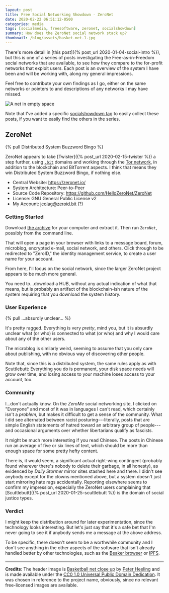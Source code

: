 ```yaml
---
layout: post
title: Free Social Networking Showdown - ZeroNet
date: 2020-02-22 06:51:12-0500
categories: media
tags: [socialmedia, freesoftware, zeronet, socialshowdown]
summary: How does the ZeroNet social network stack up?
thumbnail: /blog/assets/basket-net-1.jpg
---
```


There's more detail in [this post]({% post_url 2020-01-04-social-intro %}), but this is one of a series of posts investigating the Free-as-in-Freedom social networks that are available, to see how they compare to the for-profit networks that exploit users.  Each post is an overview of the system I have been and will be working with, along my general impressions.

Feel free to contribute your own findings as I go, either on the same networks or pointers to and descriptions of any networks I may have missed.

![A net in empty space](/blog/assets/basket-net-1.jpg "A net in empty space")

Note that I've added a specific [socialshowdown tag](/blog/tag/socialmedia/) to easily collect these posts, if you want to easily find the others in the series.

## ZeroNet

{% pull Distributed System Buzzword Bingo %}

ZeroNet appears to take [Twister]({% post_url 2020-02-15-twister %}) a step further, using [`.bit`](https://bit.namecoin.org/) domains and working through the [Tor network](https://www.torproject.org/), in addition to the blockchain and BitTorrent aspects.  I think that means they win Distributed System Buzzword Bingo, if nothing else.

 * Central Website:  <https://zeronet.io/>
 * System Architecture:  Peer-to-Peer
 * Source Code Repository:  <https://github.com/HelloZeroNet/ZeroNet>
 * License:  GNU General Public License v2
 * My Account:  jcolag@zeroid.bit (?)

### Getting Started

Download [the archive](https://github.com/HelloZeroNet/ZeroNet#user-content-how-to-join) for your computer and extract it.  Then run `ZeroNet`, possibly from the command line.

That will open a page in your browser with links to a message board, forum, microblog, encrypted e-mail, social network, and others.  Click through to be redirected to "ZeroID," the identity management service, to create a user name for your account.

From here, I'll focus on the social network, since the larger ZeroNet project appears to be much more general.

You need to...download a HUB, without any actual indication of what that means, but is probably an artifact of the blockchain-ish nature of the system requiring that you download the system history.

### User Experience

{% pull ...absurdly unclear... %}

It's pretty ragged.  Everything is very *pretty*, mind you, but it is absurdly unclear what (or who) is connected to what (or who) and why I would care about any of the other users.

The microblog is similarly weird, seeming to assume that you only care about publishing, with no obvious way of discovering other people.

Note that, since this is a distributed system, the same rules apply as with Scuttlebutt:  Everything you do is permanent, your disk space needs will grow over time, and losing access to your machine loses access to your account, too.

### Community

I...don't actually know.  On the *ZeroMe* social networking site, I clicked on "Everyone" and most of it was in languages I can't read, which certainly isn't a *problem*, but makes it difficult to get a sense of the community.  What I did see alternated between racist posturing---literally, posts that are simple English statements of hatred toward an arbitrary group of people---and occasional arguments over whether libertarians qualify as fascists.

It might be much more interesting if you read Chinese.  The posts in Chinese run an average of five or six lines of text, which should be more than enough space for some pretty hefty content.

There is, it would seem, a significant actual right-wing contingent (probably found wherever there's nobody to delete their garbage, in all honesty), as evidenced by *Daily Stormer* mirror sites stashed here and there.  I didn't see anybody except for the clowns mentioned above, but a system doesn't just start mirroring hate rags accidentally.  Reporting elsewhere seems to confirm my impression, especially the ZeroNet users complaining that [Scuttlebutt]({% post_url 2020-01-25-scuttlebutt %}) is the domain of social justice types.

### Verdict <i class="far fa-thumbs-down"></i>

I might keep the distribution around for later experimentation, since the technology looks interesting.  But let's just say that it's a safe bet that I'm never going to see it if anybody sends me a message at the above address.

To be specific, there doesn't seem to be a worthwhile community and I don't see anything in the other aspects of the software that isn't already handled better by other technologies, such as the [Beaker browser](https://beakerbrowser.com/) or [IPFS](https://ipfs.io/).

#### <i class="far fa-handshake"></i>

* * *

**Credits**:  The header image is [Basketball net close up](https://skitterphoto.com/photos/4702/basketball-net-close-up) by [Peter Heeling](https://skitterphoto.com/photographers/7/peter-heeling) and is made available under the [CC0 1.0 Universal Public Domain Dedication](https://creativecommons.org/publicdomain/zero/1.0/).  It was chosen in reference to the project name, obviously, since no relevant free-licensed images are available.
